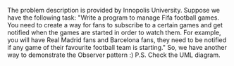The problem description is provided by Innopolis University.
Suppose we have the following task:
"Write a program to manage Fifa football games. You need to create a way for fans to subscribe to a certain games and get notified when the games are started in order to 
watch them. For example, you will have Real Madrid fans and Barcelona fans, they need to be notified if any game of their favourite football team is starting."
So, we have another way to demonstrate the Observer pattern :)
P.S. Check the UML diagram.
